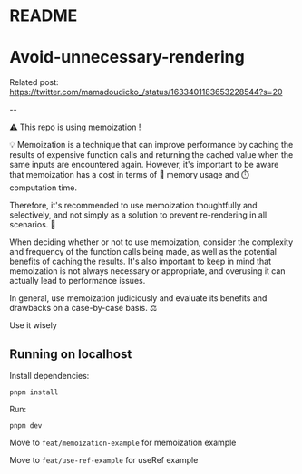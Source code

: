 # README

# Avoid-unnecessary-rendering

Related post: https://twitter.com/mamadoudicko_/status/1633401183653228544?s=20

--

⚠️ This repo is using memoization !

💡 Memoization is a technique that can improve performance by caching the results of expensive function calls and returning the cached value when the same inputs are encountered again. However, it's important to be aware that memoization has a cost in terms of 💾 memory usage and ⏱️ computation time.

Therefore, it's recommended to use memoization thoughtfully and selectively, and not simply as a solution to prevent re-rendering in all scenarios. 🤔

When deciding whether or not to use memoization, consider the complexity and frequency of the function calls being made, as well as the potential benefits of caching the results. It's also important to keep in mind that memoization is not always necessary or appropriate, and overusing it can actually lead to performance issues.

In general, use memoization judiciously and evaluate its benefits and drawbacks on a case-by-case basis. ⚖️

Use it wisely

## Running on localhost

Install dependencies:

`pnpm install`

Run:

`pnpm dev`

Move to `feat/memoization-example` for memoization example

Move to `feat/use-ref-example` for useRef example
